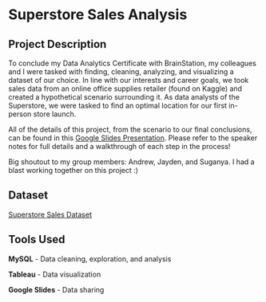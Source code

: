# Superstore Sales Analysis

## Project Description
To conclude my Data Analytics Certificate with BrainStation, my colleagues and I were tasked with finding, cleaning, analyzing, and visualizing a dataset of our choice. In line with our interests and career goals, we took sales data from an online office supplies retailer (found on Kaggle) and created a hypothetical scenario surrounding it. As data analysts of the Superstore, we were tasked to find an optimal location for our first in-person store launch. 

All of the details of this project, from the scenario to our final conclusions, can be found in this [Google Slides Presentation](https://docs.google.com/presentation/d/1APxvMKjTnznA0EEGU8xtdQFzLBNTGqUfuXl7RCE51-c/edit?usp=sharing). Please refer to the speaker notes for full details and a walkthrough of each step in the process!  


Big shoutout to my group members: Andrew, Jayden, and Suganya. I had a blast working together on this project :) 

## Dataset
[Superstore Sales Dataset](https://www.kaggle.com/datasets/ishanshrivastava28/superstore-sales)


## Tools Used
**MySQL** - Data cleaning, exploration, and analysis

**Tableau** - Data visualization 

**Google Slides** - Data sharing  
